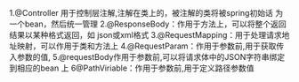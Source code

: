 1.@Controller 用于控制层注解,注解在类上的，被注解的类将被spring初始话
为一个bean，然后统一管理
2.@ResponseBody：作用于方法上，可以将整个返回结果以某种格式返回，如
json或xml格式
3.@RequestMapping：用于处理请求地址映射，可以作用于类和方法上
4.@RequestParam：作用于参数前,用于获取传入参数的值,
5.@requestBody作用于参数前,可以将请求体中的JSON字符串绑定到相应的bean
上
6@PathViriable：作用于参数前,用于定义路径参数值